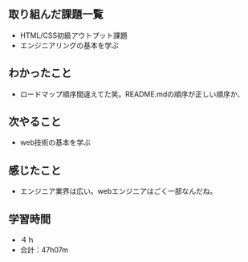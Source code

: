 ## 取り組んだ課題一覧
- HTML/CSS初級アウトプット課題
- エンジニアリングの基本を学ぶ
## わかったこと
- ロードマップ順序間違えてた笑。README.mdの順序が正しい順序か、
## 次やること
- web技術の基本を学ぶ
## 感じたこと
- エンジニア業界は広い。webエンジニアはごく一部なんだね。
## 学習時間
- ４ｈ
- 合計：47h07m
